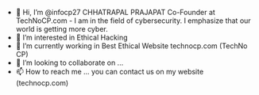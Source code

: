- 👋 Hi, I’m @infocp27 CHHATRAPAL PRAJAPAT
   Co-Founder at TechNoCP.com - I am in the field of cybersecurity. I emphasize that our world is getting more cyber.
- 👀 I’m interested in Ethical Hacking
- 🌱 I’m currently working in Best Ethical Website technocp.com (TechNo CP)
- 💞️ I’m looking to collaborate on ...
- 📫 How to reach me ...
      you can contact us on my website (technocp.com)

